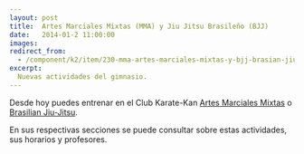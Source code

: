 ```yaml
---
layout: post
title:  Artes Marciales Mixtas (MMA) y Jiu Jitsu Brasileño (BJJ)
date:   2014-01-2 11:00:00
images:
redirect_from:
  - /component/k2/item/230-mma-artes-marciales-mixtas-y-bjj-brasian-jiu-jitsu-entrena-todos-los-dias/
excerpt:
  Nuevas actividades del gimnasio.
---
```

Desde hoy puedes entrenar en el Club Karate-Kan [Artes Marciales Mixtas]({{site.url}}/actividades/mma.html) o [Brasilian Jiu-Jitsu]({{site.url}}/actividades/bjj.html).

En sus respectivas secciones se puede consultar sobre estas actividades, sus horarios y profesores.
